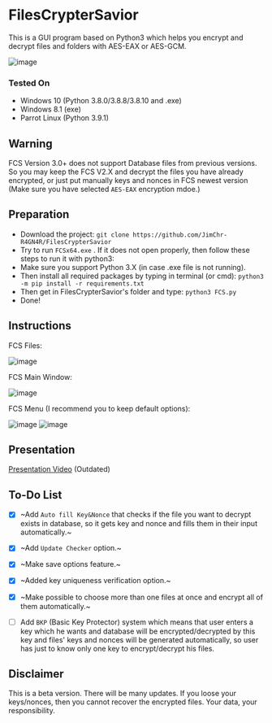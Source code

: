 # FilesCrypterSavior
This is a GUI program based on Python3 which helps you encrypt and decrypt files and folders with AES-EAX or AES-GCM.

![image](https://user-images.githubusercontent.com/59511698/123561803-44e66600-d7b3-11eb-9d57-47cf7d6320f8.png)



### Tested On
- Windows 10 (Python 3.8.0/3.8.8/3.8.10 and .exe)
- Windows 8.1 (exe)
- Parrot Linux (Python 3.9.1)

## Warning
FCS Version 3.0+ does not support Database files from previous versions. So you may keep the FCS V2.X and decrypt the files you have already encrypted, or just put manually keys and nonces in FCS newest version (Make sure you have selected `AES-EAX` encryption mdoe.)

## Preparation
- Download the project: `git clone https://github.com/JimChr-R4GN4R/FilesCrypterSavior`
- Try to run `FCSx64.exe` . If it does not open properly, then follow these steps to run it with python3:
- Make sure you support Python 3.X (in case .exe file is not running).
- Then install all required packages by typing in terminal (or cmd):
`python3 -m pip install -r requirements.txt`
- Then get in FilesCrypterSavior's folder and type:
`python3 FCS.py`
- Done!


## Instructions
FCS Files:

![image](https://user-images.githubusercontent.com/59511698/123560523-5f1c4600-d7ab-11eb-86be-0232961d1424.png)

FCS Main Window:

![image](https://user-images.githubusercontent.com/59511698/123560662-58420300-d7ac-11eb-9c79-0a6953080d4c.png)

FCS Menu (I recommend you to keep default options):

![image](https://user-images.githubusercontent.com/59511698/123560753-e1593a00-d7ac-11eb-8345-bf9eaa41faa2.png)
![image](https://user-images.githubusercontent.com/59511698/123560805-42810d80-d7ad-11eb-9540-1c811f960ae9.png)


## Presentation
[Presentation Video](https://www.youtube.com/watch?v=K3w5Q58m8UA) (Outdated)


## To-Do List
- [X] ~Add `Auto fill Key&Nonce` that checks if the file you want to decrypt exists in database, so it gets key and nonce and fills them in their input automatically.~

- [X] ~Add `Update Checker` option.~

- [X] ~Make save options feature.~

- [X] ~Added key uniqueness verification option.~

- [X] ~Make possible to choose more than one files at once and encrypt all of them automatically.~

- [ ] Add `BKP` (Basic Key Protector) system which means that user enters a key which he wants and database will be encrypted/decrypted by this key and files' keys and nonces will be generated automatically, so user has just to know only one key to encrypt/decrypt his files.



## Disclaimer
This is a beta version. There will be many updates. If you loose your keys/nonces, then you cannot recover the encrypted files. Your data, your responsibility.
